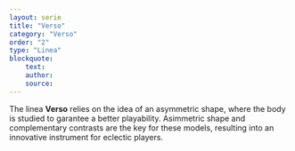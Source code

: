 ```yaml
---
layout: serie
title: "Verso"
category: "Verso"
order: "2"
type: "Linea"
blockquote:
    text: 
    author: 
    source: 
---
```


The linea **Verso** relies on the idea of an asymmetric shape, where the body is studied to garantee a better playability. 
Asimmetric shape and complementary contrasts are the key for these models, resulting into an innovative instrument for eclectic players.